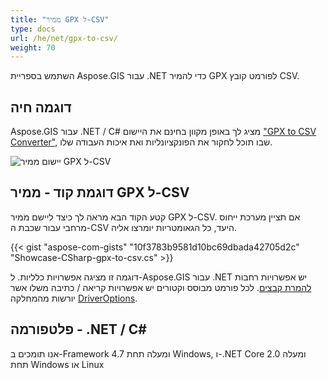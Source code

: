```yaml
---
title: "ממיר GPX ל-CSV"
type: docs
url: /he/net/gpx-to-csv/
weight: 70
---
```


השתמש בספריית Aspose.GIS עבור .NET כדי להמיר GPX לפורמט קובץ CSV.

## **דוגמה חיה**

Aspose.GIS עבור .NET / C# מציג לך באופן מקוון בחינם את היישום ["GPX to CSV Converter"](https://products.aspose.app/gis/conversion/gpx-to-csv), שבו תוכל לחקור את הפונקציונליות ואת איכות העבודה שלו.

![יישום ממיר GPX ל-CSV](conversion.png)

## **דוגמת קוד - ממיר GPX ל-CSV**

קטע הקוד הבא מראה לך כיצד ליישם ממיר GPX ל-CSV. אם תציין מערכת ייחוס מרחבי עבור שכבת ה-CSV היעד, כל הגאומטריות יומרצו אליה. 

{{< gist "aspose-com-gists" "10f3783b9581d10bc69dbada42705d2c" "Showcase-CSharp-gpx-to-csv.cs" >}}

דוגמה זו מציגה אפשרויות כלליות. ל-Aspose.GIS עבור .NET יש אפשרויות רחבות [להמרת קבצים](https://docs.aspose.com/gis/net/vector-layers/). לכל פורמט מבוסס וקטורים יש אפשרויות קריאה / כתיבה משלו אשר יורשות מהמחלקה [DriverOptions](https://reference.aspose.com/gis/net/aspose.gis/driveroptions).

## **פלטפורמה - .NET / C#**

אנו תומכים ב-Framework 4.7 ומעלה תחת Windows, ו-.NET Core 2.0 ומעלה תחת Windows או Linux
